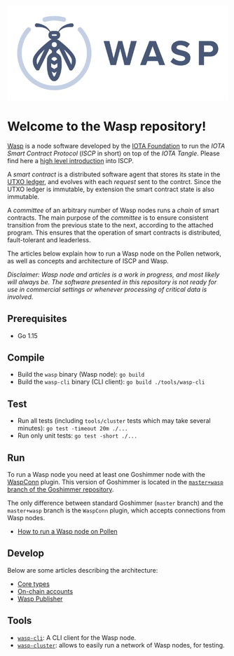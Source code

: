 ![Wasp logo](WASP_logo_dark.png)

# Welcome to the Wasp repository!

[Wasp](https://github.com/iotaledger/wasp) is a node software developed by the
[IOTA Foundation](http://iota.org) to run the _IOTA Smart Contract Protocol_
(_ISCP_ in short) on top of the _IOTA Tangle_.  Please find here a [high level
introduction](https://blog.iota.org/an-introduction-to-iota-smart-contracts-16ea6f247936)
into ISCP.

A _smart contract_ is a distributed software agent that stores its state in the
[UTXO ledger](articles/intro/utxo.md), and evolves with each _request_ sent to
the contrct. Since the UTXO ledger is immutable, by extension the smart
contract state is also immutable.

A _committee_ of an arbitrary number of Wasp nodes runs a _chain_ of smart
contracts.  The main purpose of the _committee_ is to ensure consistent
transition from the previous state to the next, according to the attached
program.  This ensures that the operation of smart contracts is distributed,
fault-tolerant and leaderless.

The articles below explain how to run a Wasp node on the Pollen network, as
well as concepts and architecture of ISCP and Wasp.

_Disclaimer: Wasp node and articles is a work in progress, and most likely will
always be.  The software presented in this repository is not ready for use in
commercial settings or whenever processing of critical data is involved._

## Prerequisites

- Go 1.15

## Compile

- Build the `wasp` binary (Wasp node): `go build`
- Build the `wasp-cli` binary (CLI client): `go build ./tools/wasp-cli`

## Test

- Run all tests (including `tools/cluster` tests which may take several minutes): `go test -timeout 20m ./...`
- Run only unit tests: `go test -short ./...`

## Run

To run a Wasp node you need at least one Goshimmer node with the
[WaspConn](https://github.com/iotaledger/goshimmer/tree/master+wasp/dapps/waspconn)
plugin. This version of Goshimmer is located in the
[`master+wasp` branch of the Goshimmer repository](https://github.com/iotaledger/goshimmer/tree/master+wasp).

The only difference between standard Goshimmer (`master` branch) and the
`master+wasp` branch is the `WaspConn` plugin, which accepts connections from Wasp
nodes.

- [How to run a Wasp node on Pollen](articles/docs/runwasp.md)

## Develop

Below are some articles describing the architecture:

- [Core types](articles/docs/coretypes.md)
- [On-chain accounts](articles/docs/accounts.md)
- [Wasp Publisher](articles/docs/publisher.md)

## Tools

- [`wasp-cli`](tools/wasp-cli/README.md): A CLI client for the Wasp node.
- [`wasp-cluster`](tools/cluster/wasp-cluster/README.md): allows to easily run
  a network of Wasp nodes, for testing.
